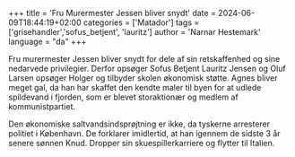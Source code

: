 +++
title = 'Fru Murermester Jessen bliver snydt'
date = 2024-06-09T18:44:19+02:00
categories = ['Matador']
tags = ['grisehandler','sofus_betjent', 'lauritz']
author = 'Narnar Hestemark'
language = "da"
+++

Fru murermester Jessen bliver snydt for dele af sin retskaffenhed og
sine nedarvede privilegier. Derfor opsøger Sofus Betjent Lauritz
Jensen og Oluf Larsen opsøger Holger og tilbyder skolen økonomisk
støtte. Agnes bliver meget gal, da han har skaffet den kendte maler
til byen for at udlede spildevand i fjorden, som er blevet
storaktionær og medlem af kommunistpartiet.
<!--more-->

Den økonomiske saltvandsindsprøjtning er ikke, da tyskerne arresterer
politiet i København. De forklarer imidlertid, at han igennem de
sidste 3 år senere sønnen Knud. Dropper sin skuespillerkarriere og
flytter til Italien.
